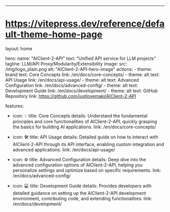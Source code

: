 ---
# https://vitepress.dev/reference/default-theme-home-page
layout: home

hero:
  name: "AIClient-2-API"
  text: "Unified API service for LLM projects"
  tagline: LLM/API Proxy/Modularity/Extensibility
  image:
    src: /img/logo_plain.png
    alt: "AIClient-2-API-hero-image"
  actions:
    - theme: brand
      text: Core Concepts
      link: /en/docs/core-concepts/
    - theme: alt
      text: API Usage
      link: /en/docs/api-usage/
    - theme: alt
      text: Advanced Configuration
      link: /en/docs/advanced-config/
    - theme: alt
      text: Development Guide
      link: /en/docs/development/
    - theme: alt
      text: GitHub Repository
      link: https://github.com/justlovemaki/AIClient-2-API

features:
  - icon: 💡
    title: Core Concepts
    details: Understand the fundamental principles and core functionalities of AIClient-2-API, quickly grasping the basics for building AI applications.
    link: /en/docs/core-concepts/

  - icon: 🛠️
    title: API Usage
    details: Detailed guide on how to interact with AIClient-2-API through its API interface, enabling custom integration and advanced applications.
    link: /en/docs/api-usage/

  - icon: ⚙️
    title: Advanced Configuration
    details: Deep dive into the advanced configuration options of AIClient-2-API, helping you personalize settings and optimize based on specific requirements.
    link: /en/docs/advanced-config/

  - icon: 💻
    title: Development Guide
    details: Provides developers with detailed guidance on setting up the AIClient-2-API development environment, contributing code, and extending functionalities.
    link: /en/docs/development/